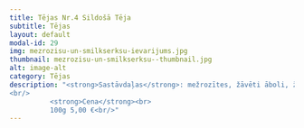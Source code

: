 ```yaml
---
title: Tējas Nr.4 Sildošā Tēja
subtitle: Tējas
layout: default
modal-id: 29
img: mezrozisu-un-smilkserksu-ievarijums.jpg
thumbnail: mezrozisu-un-smilkserksu--thumbnail.jpg
alt: image-alt
category: Tējas
description: "<strong>Sastāvdaļas</strong>: mežrozītes, žāvēti āboli, žāvētas cidonijas, ingvers.<br/>
<br/>
          <strong>Cena</strong><br>
          100g 5,00 €<br/>"
---
```

